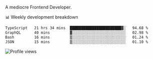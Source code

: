 A mediocre Frontend Developer.

📊 Weekly development breakdown
<!--START_SECTION:waka-->

```txt
TypeScript   21 hrs 34 mins  ███████████████████████▓░   94.68 %
GraphQL      40 mins         ▓░░░░░░░░░░░░░░░░░░░░░░░░   02.98 %
Bash         16 mins         ▒░░░░░░░░░░░░░░░░░░░░░░░░   01.24 %
JSON         15 mins         ▒░░░░░░░░░░░░░░░░░░░░░░░░   01.10 %
```

<!--END_SECTION:waka-->

<img src="https://gpvc.arturio.dev/iqbalfasri" alt="Profile views"/>

